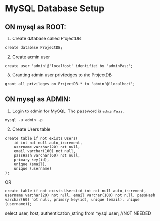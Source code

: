 # MySQL Database Setup

## ON mysql as ROOT:

1. Create database called ProjectDB
```
create database ProjectDB;
```

2. Create admin user
```
create user 'admin'@'localhost' identified by 'adminPass';
```

3. Granting admin user priviledges to the ProjectDB 
```
grant all privileges on ProjectDB.* to 'admin'@'localhost';
```

## ON mysql as ADMIN:
1. Login to admin for MySQL. The password is `adminPass`.  
```
mysql -u admin -p
```

2. Create Users table
```
create table if not exists Users(
    id int not null auto_increment,
    username varchar(20) not null,
    email varchar(100) not null,
    passHash varchar(60) not null,
    primary key(id),
    unique (email),
    unique (username)
);
```
OR

```
create table if not exists Users(id int not null auto_increment, username varchar(20) not null, email varchar(100) not null, passHash varchar(60) not null, primary key(id), unique (email), unique (username));
```

select user, host, authentication_string from mysql.user; //NOT NEEDED
